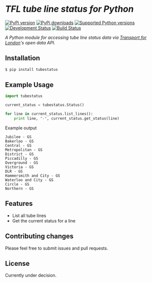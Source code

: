# _TFL tube line status for Python_
[![PyPi version](https://pypip.in/v/tubestatus/badge.svg?style=flat)](https://pypi.python.org/pypi/datapoint/)
[![PyPi downloads](https://pypip.in/d/tubestatus/badge.svg?style=flat)](https://pypi.python.org/pypi/datapoint/)
[![Supported Python versions](https://pypip.in/py_versions/tubestatus/badge.svg?style=flat)](https://pypi.python.org/pypi/datapoint/)
[![Development Status](https://pypip.in/status/tubestatus/badge.svg?style=flat)](https://pypi.python.org/pypi/datapoint/)
[![Build Status](https://travis-ci.org/jacobtomlinson/tube-status.svg?branch=master)](https://travis-ci.org/jacobtomlinson/tube-status)


_A Python module for accessing tube line status data via [Transport for London](https://www.tfl.gov.uk/info-for/open-data-users/our-feeds?intcmp=3671#on-this-page-1)'s open data API._

## Installation

```Bash
$ pip install tubestatus
```

## Example Usage

```Python
import tubestatus

current_status = tubestatus.Status()

for line in current_status.list_lines():
    print line, "-", current_status.get_status(line)

```

Example output
```
Jubilee - GS
Bakerloo - GS
Central - GS
Metropolitan - GS
District - GS
Piccadilly - GS
Overground - GS
Victoria - GS
DLR - GS
Hammersmith and City - GS
Waterloo and City - GS
Circle - GS
Northern - GS

```

## Features
 * List all tube lines
 * Get the current status for a line

## Contributing changes

Please feel free to submit issues and pull requests.

## License

Currently under decision.
